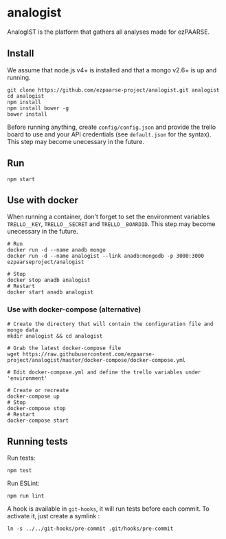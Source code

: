 # analogist
AnalogIST is the platform that gathers all analyses made for ezPAARSE.

## Install
We assume that node.js v4+ is installed and that a mongo v2.6+ is up and running.
```
git clone https://github.com/ezpaarse-project/analogist.git analogist
cd analogist
npm install
npm install bower -g
bower install
```

Before running anything, create `config/config.json` and provide the trello board to use and your API credentials (see `default.json` for the syntax). This step may become unecessary in the future.

## Run
```
npm start
```

## Use with docker

When running a container, don't forget to set the environment variables `TRELLO__KEY`, `TRELLO__SECRET` and `TRELLO__BOARDID`. This step may become unecessary in the future.

```
# Run
docker run -d --name anadb mongo
docker run -d --name analogist --link anadb:mongodb -p 3000:3000 ezpaarseproject/analogist

# Stop
docker stop anadb analogist
# Restart
docker start anadb analogist
```
### Use with docker-compose (alternative)
```
# Create the directory that will contain the configuration file and mongo data
mkdir analogist && cd analogist

# Grab the latest docker-compose file
wget https://raw.githubusercontent.com/ezpaarse-project/analogist/master/docker-compose/docker-compose.yml

# Edit docker-compose.yml and define the trello variables under 'environment'
  
# Create or recreate
docker-compose up
# Stop
docker-compose stop
# Restart
docker-compose start
```

## Running tests

Run tests:
```shell
npm test
```
Run ESLint:
```shell
npm run lint
```

A hook is available in `git-hooks`, it will run tests before each commit. To activate it, just create a symlink :
```shell
ln -s ../../git-hooks/pre-commit .git/hooks/pre-commit
```
